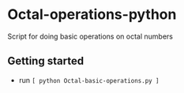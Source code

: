# Octal-operations-python

Script for doing basic operations on octal numbers

## Getting started

- run `[ python Octal-basic-operations.py ]`
